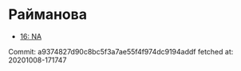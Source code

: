 # Райманова
- [16: NA](16.md)

Commit: a9374827d90c8bc5f3a7ae55f4f974dc9194addf
 fetched at: 20201008-171747
